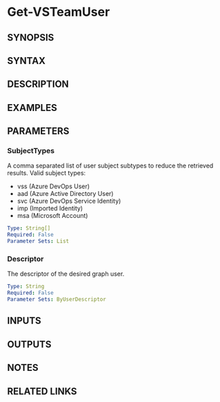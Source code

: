 <!-- #include "./common/header.md" -->

# Get-VSTeamUser

## SYNOPSIS

<!-- #include "./synopsis/Get-VSTeamUser.md" -->

## SYNTAX

## DESCRIPTION

<!-- #include "./synopsis/Get-VSTeamUser.md" -->

## EXAMPLES

## PARAMETERS

### SubjectTypes

A comma separated list of user subject subtypes to reduce the retrieved results.
Valid subject types:

- vss (Azure DevOps User)
- aad (Azure Active Directory User)
- svc (Azure DevOps Service Identity)
- imp (Imported Identity)
- msa (Microsoft Account)

```yaml
Type: String[]
Required: False
Parameter Sets: List
```

### Descriptor

The descriptor of the desired graph user.

```yaml
Type: String
Required: False
Parameter Sets: ByUserDescriptor
```

## INPUTS

## OUTPUTS

## NOTES

<!-- #include "./common/prerequisites.md" -->

## RELATED LINKS
